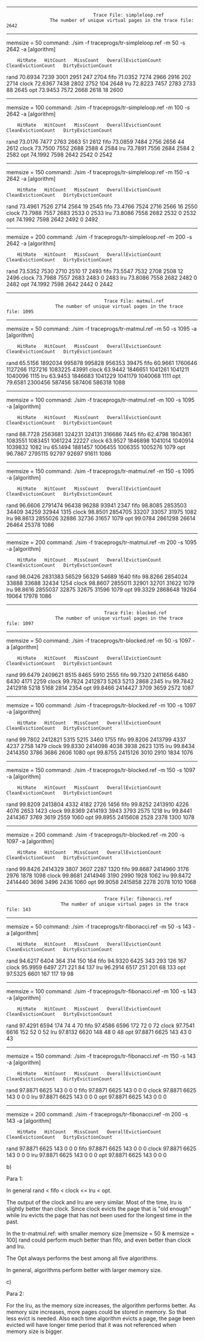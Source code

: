 --------------------------------------------------------------------------------------------------------
                                    Trace File: simpleloop.ref
                    The number of unique virtual pages in the trace file: 2642
--------------------------------------------------------------------------------------------------------
memsize = 50    command: ./sim -f traceprogs/tr-simpleloop.ref -m 50 -s 2642 -a [algorithm]

        HitRate   HitCount   MissCount   OverallEvictionCount   CleanEvictionCount   DirtyEvictionCount
rand    70.6934     7239        3001            2951                   247                  2704
fifo    71.0352     7274        2966            2916                   202                  2714
clock   72.6367     7438        2802            2752                   104                  2648
lru     72.8223     7457        2783            2733                   88                   2645
opt     73.9453     7572        2668            2618                   18                   2600

********************************************************************************************************

memsize = 100   command: ./sim -f traceprogs/tr-simpleloop.ref -m 100 -s 2642 -a [algorithm]

        HitRate   HitCount   MissCount   OverallEvictionCount   CleanEvictionCount   DirtyEvictionCount
rand    73.0176     7477        2763            2663                    51                  2612
fifo    73.0859     7484        2756            2656                    44                  2612
clock   73.7500     7552        2688            2588                    4                   2584
lru     73.7891     7556        2684            2584                    2                   2582
opt     74.1992     7598        2642            2542                    0                   2542

********************************************************************************************************

memsize = 150   command: ./sim -f traceprogs/tr-simpleloop.ref -m 150 -s 2642 -a [algorithm]

        HitRate   HitCount   MissCount   OverallEvictionCount   CleanEvictionCount   DirtyEvictionCount
rand    73.4961     7526        2714            2564                    19                  2545
fifo    73.4766     7524        2716            2566                    16                  2550
clock   73.7988     7557        2683            2533                    0                   2533
lru     73.8086     7558        2682            2532                    0                   2532
opt     74.1992     7598        2642            2492                    0                   2492

********************************************************************************************************

memsize = 200   command: ./sim -f traceprogs/tr-simpleloop.ref -m 200 -s 2642 -a [algorithm]

        HitRate   HitCount   MissCount   OverallEvictionCount   CleanEvictionCount   DirtyEvictionCount
rand    73.5352     7530        2710            2510                    17                  2493
fifo    73.5547     7532        2708            2508                    12                  2496
clock   73.7988     7557        2683            2483                    0                   2483
lru     73.8086     7558        2682            2482                    0                   2482
opt     74.1992     7598        2642            2442                    0                   2442




--------------------------------------------------------------------------------------------------------
                                        Trace File: matmul.ref
                      The number of unique virtual pages in the trace file: 1095
--------------------------------------------------------------------------------------------------------
memsize = 50    command: ./sim -f traceprogs/tr-matmul.ref -m 50 -s 1095 -a [algorithm]

        HitRate   HitCount   MissCount   OverallEvictionCount   CleanEvictionCount   DirtyEvictionCount
rand    65.5156   1892034     995878            995828                956353                39475
fifo    60.9661   1760646     1127266           1127216               1083225               43991
clock   63.9442   1846651     1041261           1041211               1040096               1115
lru     63.9453   1846683     1041229           1041179               1040068               1111
opt     79.6581   2300456     587456            587406                586318                1088

********************************************************************************************************

memsize = 100   command: ./sim -f traceprogs/tr-matmul.ref -m 100 -s 1095 -a [algorithm]

        HitRate   HitCount   MissCount   OverallEvictionCount   CleanEvictionCount   DirtyEvictionCount
rand    88.7728   2563681     324231            324131                316686                7445
fifo    62.4798   1804361     1083551           1083451               1061224               22227
clock   63.9527   1846898     1041014           1040914               1039832               1082
lru     65.1494   1881457     1006455           1006355               1005276               1079
opt     96.7867   2795115     92797             92697                 91611                 1086

********************************************************************************************************

memsize = 150   command: ./sim -f traceprogs/tr-matmul.ref -m 150 -s 1095 -a [algorithm]

        HitRate   HitCount   MissCount   OverallEvictionCount   CleanEvictionCount   DirtyEvictionCount
rand    96.6606   2791474      96438            96288                  93941                2347
fifo    98.8085   2853503      34409            34259                  32944                1315
clock   98.8501   2854705      33207            33057                  31975                1082
lru     98.8613   2855026      32886            32736                  31657                1079
opt     99.0784   2861298      26614            26464                  25378                1086

********************************************************************************************************

memsize = 200   command: ./sim -f traceprogs/tr-matmul.ref -m 200 -s 1095 -a [algorithm]

        HitRate   HitCount   MissCount   OverallEvictionCount   CleanEvictionCount   DirtyEvictionCount
rand    98.0426   2831383      56529            56329                 54689                 1640
fifo    98.8266   2854024      33888            33688                 32434                 1254
clock   98.8607   2855011      32901            32701                 31622                 1079
lru     98.8616   2855037      32875            32675                 31596                 1079
opt     99.3329   2868648      19264            19064                 17978                 1086




--------------------------------------------------------------------------------------------------------
                                        Trace File: blocked.ref
                      The number of unique virtual pages in the trace file: 1097
--------------------------------------------------------------------------------------------------------
memsize = 50    command: ./sim -f traceprogs/tr-blocked.ref -m 50 -s 1097 -a [algorithm]

        HitRate   HitCount   MissCount   OverallEvictionCount   CleanEvictionCount   DirtyEvictionCount
rand    99.6479   2409621      8515              8465                  5910                 2555
fifo    99.7320   2411656      6480              6430                  4171                 2259
clock   99.7824   2412873      5263              5213                  2868                 2345
lru     99.7842   2412918      5218              5168                  2814                 2354
opt     99.8466   2414427      3709              3659                  2572                 1087

********************************************************************************************************

memsize = 100   command: ./sim -f traceprogs/tr-blocked.ref -m 100 -s 1097 -a [algorithm]

        HitRate   HitCount   MissCount   OverallEvictionCount   CleanEvictionCount   DirtyEvictionCount
rand    99.7802   2412821      5315              5215                  3460                 1755
fifo    99.8206   2413799      4337              4237                  2758                 1479
clock   99.8330   2414098      4038              3938                  2623                 1315
lru     99.8434   2414350      3786              3686                  2606                 1080
opt     99.8755   2415126      3010              2910                  1834                 1076

********************************************************************************************************

memsize = 150   command: ./sim -f traceprogs/tr-blocked.ref -m 150 -s 1097 -a [algorithm]

        HitRate   HitCount   MissCount   OverallEvictionCount   CleanEvictionCount   DirtyEvictionCount
rand    99.8209   2413804      4332              4182                  2726                 1456
fifo    99.8252   2413910      4226              4076                  2653                 1423
clock   99.8369   2414193      3943              3793                  2575                 1218
lru     99.8441   2414367      3769              3619                  2559                 1060
opt     99.8955   2415608      2528              2378                  1300                 1078

********************************************************************************************************

memsize = 200   command: ./sim -f traceprogs/tr-blocked.ref -m 200 -s 1097 -a [algorithm]

        HitRate   HitCount   MissCount   OverallEvictionCount   CleanEvictionCount   DirtyEvictionCount
rand    99.8426   2414329      3807              3607                  2287                 1320
fifo    99.8687   2414960      3176              2976                  1878                 1098
clock   99.8681   2414946      3190              2990                  1928                 1062
lru     99.8472   2414440      3696              3496                  2436                 1060
opt     99.9058   2415858      2278              2078                  1010                 1068




--------------------------------------------------------------------------------------------------------
                                        Trace File: fibonacci.ref
                        The number of unique virtual pages in the trace file: 143
--------------------------------------------------------------------------------------------------------
memsize = 50    command: ./sim -f traceprogs/tr-fibonacci.ref -m 50 -s 143 -a [algorithm]

        HitRate   HitCount   MissCount   OverallEvictionCount   CleanEvictionCount   DirtyEvictionCount
rand    94.6217     6404        364              314                   150                  164
fifo    94.9320     6425        343              293                   126                  167
clock   95.9959     6497        271              221                   84                   137
lru     96.2914     6517        251              201                   68                   133
opt     97.5325     6601        167              117                   19                   98

********************************************************************************************************

memsize = 100   command: ./sim -f traceprogs/tr-fibonacci.ref -m 100 -s 143 -a [algorithm]

        HitRate   HitCount   MissCount   OverallEvictionCount   CleanEvictionCount   DirtyEvictionCount
rand    97.4291     6594        174               74                    4                    70
fifo    97.4586     6596        172               72                    0                    72
clock   97.7541     6616        152               52                    0                    52
lru     97.8132     6620        148               48                    0                    48
opt     97.8871     6625        143               43                    0                    43

********************************************************************************************************

memsize = 150   command: ./sim -f traceprogs/tr-fibonacci.ref -m 150 -s 143 -a [algorithm]

        HitRate   HitCount   MissCount   OverallEvictionCount   CleanEvictionCount   DirtyEvictionCount
rand    97.8871     6625        143               0                     0                     0
fifo    97.8871     6625        143               0                     0                     0
clock   97.8871     6625        143               0                     0                     0
lru     97.8871     6625        143               0                     0                     0
opt     97.8871     6625        143               0                     0                     0

********************************************************************************************************

memsize = 200   command: ./sim -f traceprogs/tr-fibonacci.ref -m 200 -s 143 -a [algorithm]

        HitRate   HitCount   MissCount   OverallEvictionCount   CleanEvictionCount   DirtyEvictionCount
rand    97.8871     6625        143               0                     0                     0
fifo    97.8871     6625        143               0                     0                     0
clock   97.8871     6625        143               0                     0                     0
lru     97.8871     6625        143               0                     0                     0
opt     97.8871     6625        143               0                     0                     0

b)

Para 1:

In general rand < fifo < clock <= lru < opt.

The output of the clock and lru are very similar. Most of the time, lru is slightly better than clock.
Since clock evicts the page that is "old enough" while lru evicts the page that has not been used for the longest time in the past.

In the tr-matmul.ref: with smaller memory size [memsize = 50 & memsize = 100] rand could perform much better than fifo, and even better than clock and lru.

The Opt always performs the best among all five algorithms.

In general, algorithms perform better with larger memory size.

c)

Para 2:

For the lru, as the memory size increases, the algorithm performs better.
As memory size increases, more pages could be stored in memory. So that less evict
is needed. Also each time algorithm evicts a page, the page been evicted will have longer
time period that it was not referenced when memory size is bigger.
